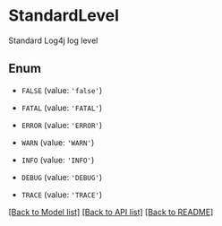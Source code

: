 # StandardLevel

Standard Log4j log level

## Enum

* `FALSE` (value: `'false'`)

* `FATAL` (value: `'FATAL'`)

* `ERROR` (value: `'ERROR'`)

* `WARN` (value: `'WARN'`)

* `INFO` (value: `'INFO'`)

* `DEBUG` (value: `'DEBUG'`)

* `TRACE` (value: `'TRACE'`)

[[Back to Model list]](../README.md#documentation-for-models) [[Back to API list]](../README.md#documentation-for-api-endpoints) [[Back to README]](../README.md)


